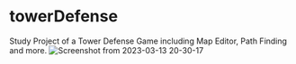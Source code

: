 # towerDefense
Study Project of a Tower Defense Game including Map Editor, Path Finding and more.
![Screenshot from 2023-03-13 20-30-17](https://user-images.githubusercontent.com/115874178/224812432-ec694aa9-31a6-473d-9c2c-ece4bd5044a3.png)
